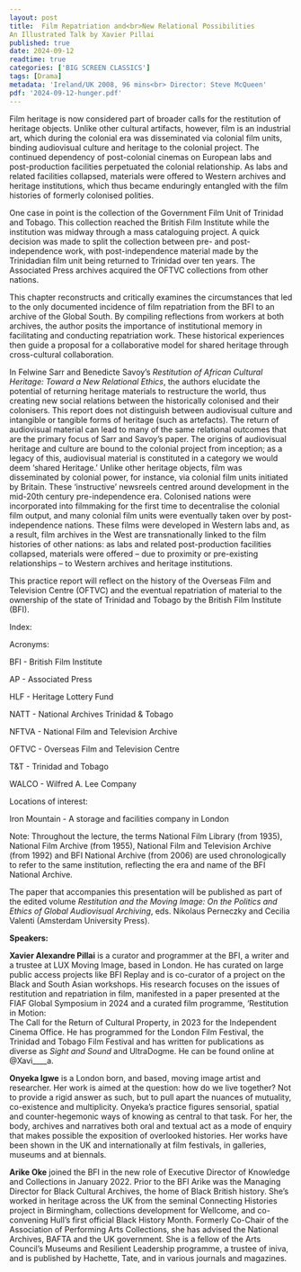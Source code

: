 ```yaml
---
layout: post
title:  Film Repatriation and<br>New Relational Possibilities  
An Illustrated Talk by Xavier Pillai
published: true
date: 2024-09-12
readtime: true
categories: ['BIG SCREEN CLASSICS']
tags: [Drama]
metadata: 'Ireland/UK 2008, 96 mins<br> Director: Steve McQueen'
pdf: '2024-09-12-hunger.pdf'
---
```


Film heritage is now considered part of broader calls for the restitution of heritage objects. Unlike other cultural artifacts, however, film is an industrial art, which during the colonial era was disseminated via colonial film units, binding audiovisual culture and heritage to the colonial project. The continued dependency of post-colonial cinemas on European labs and post-production facilities perpetuated the colonial relationship. As labs and related facilities collapsed, materials were offered to Western archives and heritage institutions, which thus became enduringly entangled with the film histories of formerly colonised polities.

One case in point is the collection of the Government Film Unit of Trinidad and Tobago. This collection reached the British Film Institute while the institution was midway through a mass cataloguing project. A quick decision was made to split the collection between pre- and post-independence work, with post-independence material made by the Trinidadian film unit being returned to Trinidad over ten years. The Associated Press archives acquired the OFTVC collections from other nations.

This chapter reconstructs and critically examines the circumstances that led to the only documented incidence of film repatriation from the BFI to an archive of the Global South. By compiling reflections from workers at both archives, the author posits the importance of institutional memory in facilitating and conducting repatriation work. These historical experiences then guide a proposal for a collaborative model for shared heritage through cross-cultural collaboration.

In Felwine Sarr and Benedicte Savoy’s _Restitution of African Cultural Heritage: Toward a New Relational Ethics_, the authors elucidate the potential of returning heritage materials to restructure the world, thus creating new social relations between the historically colonised and their colonisers. This report does not distinguish between audiovisual culture and intangible or tangible forms of heritage (such as artefacts). The return of audiovisual material can lead to many of the same relational outcomes that are the primary focus of Sarr and Savoy’s paper. The origins of audiovisual heritage and culture are bound to the colonial project from inception; as a legacy of this, audiovisual material is constituted in a category we would deem ‘shared Heritage.’ Unlike other heritage objects, film was disseminated by colonial power, for instance, via colonial film units initiated by Britain. These ‘instructive’ newsreels centred around development in the mid-20th century pre-independence era. Colonised nations were incorporated into filmmaking for the first time to decentralise the colonial film output, and many colonial film units were eventually taken over by post-independence nations. These films were developed in Western labs and, as a result, film archives in the West are transnationally linked to the film histories of other nations: as labs and related post-production facilities collapsed, materials were offered – due to proximity or pre-existing relationships – to Western archives and heritage institutions.

This practice report will reflect on the history of the Overseas Film and Television Centre (OFTVC) and the eventual repatriation of material to the ownership of the state of Trinidad and Tobago by the British Film Institute (BFI).

Index:

Acronyms:

BFI - British Film Institute

AP - Associated Press

HLF - Heritage Lottery Fund

NATT - National Archives Trinidad & Tobago

NFTVA - National Film and Television Archive

OFTVC - Overseas Film and Television Centre

T&T - Trinidad and Tobago

WALCO - Wilfred A. Lee Company

Locations of interest:

Iron Mountain - A storage and facilities company in London

Note: Throughout the lecture, the terms National Film Library (from 1935), National Film Archive (from 1955), National Film and Television Archive (from 1992) and BFI National Archive (from 2006) are used chronologically to refer to the same institution, reflecting the era and name of the BFI National Archive.

The paper that accompanies this presentation will be published as part of the edited volume _Restitution and the Moving Image: On the Politics and Ethics of Global Audiovisual Archiving_, eds. Nikolaus Perneczky and Cecilia Valenti (Amsterdam University Press).

**Speakers:**

**Xavier Alexandre Pillai** is a curator and programmer at the BFI, a writer and a trustee at LUX Moving Image, based in London. He has curated on large public access projects like BFI Replay and is co-curator of a project on the Black and South Asian workshops. His research focuses on the issues of restitution and repatriation in film, manifested in a paper presented at the FIAF Global Symposium in 2024 and a curated film programme, ‘Restitution in Motion:  
The Call for the Return of Cultural Property, in 2023 for the Independent Cinema Office. He has programmed for the London Film Festival, the Trinidad and Tobago Film Festival and has written for publications as diverse as _Sight and Sound_ and UltraDogme. He can be found online at @Xavi____a.

**Onyeka Igwe** is a London born, and based, moving image artist and researcher. Her work is aimed at the question: how do we live together? Not to provide a rigid answer as such, but to pull apart the nuances of mutuality,  
co-existence and multiplicity. Onyeka’s practice figures sensorial, spatial and counter-hegemonic ways of knowing as central to that task. For her, the body, archives and narratives both oral and textual act as a mode of enquiry that makes possible the exposition of overlooked histories. Her works have been shown in the UK and internationally at film festivals, in galleries, museums and at biennals.

**Arike Oke** joined the BFI in the new role of Executive Director of Knowledge and Collections in January 2022. Prior to the BFI Arike was the Managing Director for Black Cultural Archives, the home of Black British history. She’s worked in heritage across the UK from the seminal Connecting Histories project in Birmingham, collections development for Wellcome, and co-convening Hull’s first official Black History Month. Formerly Co-Chair of the Association of Performing Arts Collections, she has advised the National Archives, BAFTA and the UK government. She is a fellow of the Arts Council’s Museums and Resilient Leadership programme, a trustee of iniva, and is published by Hachette, Tate, and in various journals and magazines.
<!--stackedit_data:
eyJoaXN0b3J5IjpbMTY4ODM0Nzg5M119
-->